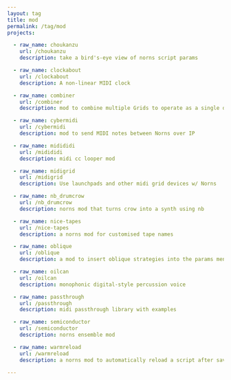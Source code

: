 ```yaml
---
layout: tag
title: mod
permalink: /tag/mod
projects:

  - raw_name: choukanzu
    url: /choukanzu
    description: take a bird's-eye view of norns script params

  - raw_name: clockabout
    url: /clockabout
    description: A non-linear MIDI clock

  - raw_name: combiner
    url: /combiner
    description: mod to combine multiple Grids to operate as a single device

  - raw_name: cybermidi
    url: /cybermidi
    description: mod to send MIDI notes between Norns over IP

  - raw_name: midididi
    url: /midididi
    description: midi cc looper mod

  - raw_name: midigrid
    url: /midigrid
    description: Use launchpads and other midi grid devices w/ Norns

  - raw_name: nb_drumcrow
    url: /nb_drumcrow
    description: norns mod that turns crow into a synth using nb

  - raw_name: nice-tapes
    url: /nice-tapes
    description: a norns mod for customised tape names

  - raw_name: oblique
    url: /oblique
    description: a mod to insert oblique strategies into the params menu

  - raw_name: oilcan
    url: /oilcan
    description: monophonic digital-style percussion voice

  - raw_name: passthrough
    url: /passthrough
    description: midi passthrough library with examples

  - raw_name: semiconductor
    url: /semiconductor
    description: norns ensemble mod

  - raw_name: warmreload
    url: /warmreload
    description: a norns mod to automatically reload a script after saving

---
```

